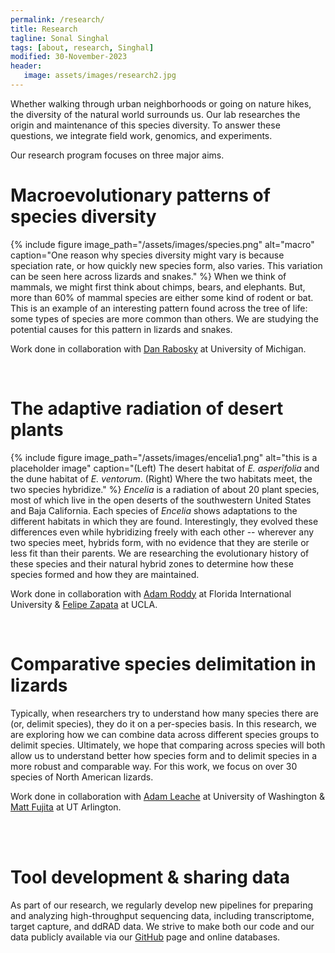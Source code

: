 ```yaml
---
permalink: /research/
title: Research
tagline: Sonal Singhal
tags: [about, research, Singhal]
modified: 30-November-2023
header:
   image: assets/images/research2.jpg
---
```


Whether walking through urban neighborhoods or going on nature hikes, the diversity of the natural world surrounds us. Our lab researches the origin and maintenance of this species diversity. To answer these questions, we integrate field work, genomics, and experiments.

Our research program focuses on three major aims.

# Macroevolutionary patterns of species diversity
{% include figure image_path="/assets/images/species.png" alt="macro" caption="One reason why species diversity might vary is because speciation rate, or how quickly new species form, also varies. This variation can be seen here across lizards and snakes." %}
When we think of mammals, we might first think about chimps, bears, and elephants. But, more than 60% of mammal species are either some kind of rodent or bat. This is an example of an interesting pattern found across the tree of life: some types of species are more common than others. We are studying the potential causes for this pattern in lizards and snakes.

Work done in collaboration with [Dan Rabosky](http://www.raboskylab.org/) at University of Michigan.

<br>

# The adaptive radiation of desert plants
{% include figure image_path="/assets/images/encelia1.png" alt="this is a placeholder image" caption="(Left) The desert habitat of _E. asperifolia_ and the dune habitat of _E. ventorum_. (Right) Where the two habitats meet, the two species hybridize." %}
_Encelia_ is a radiation of about 20 plant species, most of which live in the open deserts of the southwestern United States and Baja California. Each species of _Encelia_ shows adaptations to the different habitats in which they are found. Interestingly, they evolved these differences even while hybridizing freely with each other -- wherever any two species meet, hybrids form, with no evidence that they are sterile or less fit than their parents. We are researching the evolutionary history of these species and their natural hybrid zones to determine how these species formed and how they are maintained.

Work done in collaboration with [Adam Roddy](http://www.adamroddy.com/) at Florida International University & [Felipe Zapata](http://zapatalab.org/) at UCLA.

<br>

# Comparative species delimitation in lizards
Typically, when researchers try to understand how many species there are (or, delimit species), they do it on a per-species basis. In this research, we are exploring how we can combine data across different species groups to delimit species. Ultimately, we hope that comparing across species will both allow us to understand better how species form and to delimit species in a more robust and comparable way. For this work, we focus on over 30 species of North American lizards.

Work done in collaboration with [Adam Leache](http://www.adamroddy.com/) at University of Washington & [Matt Fujita](https://fujitalab.com/) at UT Arlington.

<br>

<!-- # The evolution of asexual reproduction in lizards
{% include figure image_path="/assets/images/lizards.png" alt="lizards" caption="The cost of males: an asexually-reproducing population grows twice as fast as a sexually-reproducing population because males cannot bear children." %}
Sexual reproduction has many disadvantages. For example, sexual populations grow half as fast as asexual populations (see above). Given this, you might think asexual reproduction is the norm. But, most multicellular species, including our own, reproduce sexually. Why do so many species reproduce sexually if it is so seemingly disadvantageous? One hypothesis is that sex evolved because sex generates genetic variation, and genetic variation fuels evolution. In fact, some call asexuality an evolutionary dead-end. To test this idea, we are comparing closely-related lizard species that have evolved from producing sexually to asexually.

Work done in collaboration with [Matt Fujita](https://fujitalab.com/) at UT Arlington.

 -->
<br>

# Tool development & sharing data
As part of our research, we regularly develop new pipelines for preparing and analyzing high-throughput sequencing data, including transcriptome, target capture, and ddRAD data. We strive to make both our code and our data publicly available via our [GitHub](https://github.com/singhal?tab=repositories) page and online databases.